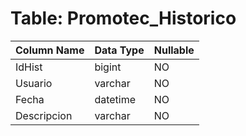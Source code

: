 # Table: Promotec_Historico

| Column Name | Data Type | Nullable |
|-------------|-----------|----------|
| IdHist | bigint | NO |
| Usuario | varchar | NO |
| Fecha | datetime | NO |
| Descripcion | varchar | NO |
